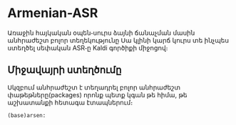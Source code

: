 # Armenian-ASR
Առաջին հայկական օպեն֊սուրս ձայնի ճանաչման մասին անհրաժեշտ բոլոր տեղեկությունը
Սա կլինի կարճ կուրս տե ինչպես ստեղծել սեփական ASR֊ը Kaldi գործիքի միջոցով։
## Միջավայրի ստեղծումը
Սկզբում անհրաժեշտ է տեղադրել բոլոր անհրաժեշտ փաթեթները(packages) որոնք պետք կգան թե հիմա, թե աշխատանքի հետագա էտապներում։
``` shell
(base)arsen:

